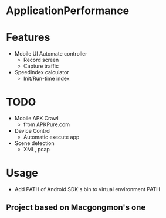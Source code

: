 # ApplicationPerformance

# Features
- Mobile UI Automate controller
  - Record screen
  - Capture traffic
- SpeedIndex calculator
  - Init/Run-time index

# TODO
- Mobile APK Crawl
  - from APKPure.com
- Device Control
  - Automatic execute app
- Scene detection
  - XML, pcap 


# Usage
- Add PATH of Android SDK's bin to virtual environment PATH

## Project based on Macgongmon's one
